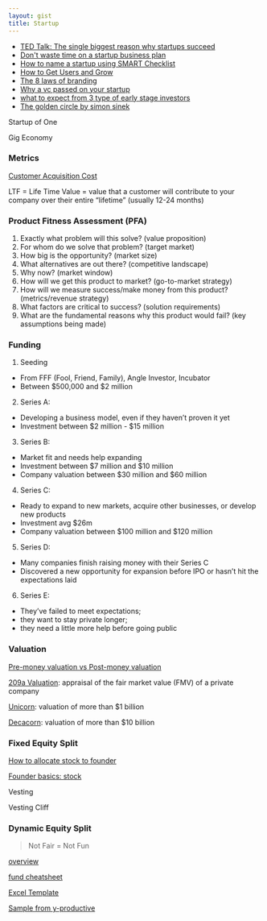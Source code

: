```yaml
---
layout: gist
title: Startup
---
```


- [TED Talk: The single biggest reason why startups succeed](https://www.youtube.com/watch?v=bNpx7gpSqbY)
- [Don't waste time on  a startup business plan](https://www.forbes.com/sites/allbusiness/2018/09/17/dont-waste-time-on-a-startup-business-plan-do-these-5-things-instead/#7ae3cb6d37a6)
- [How to name a startup using SMART Checklist](https://growth.org/blog/how-to-name-a-startup-the-s-m-a-r-t-checklist)
- [How to Get Users and Grow](https://www.youtube.com/watch?v=URiIsrdplbo&feature=youtu.be)
- [The 8 laws of branding](https://www.entrepreneur.com/video/303531)
- [Why a vc passed on your startup](https://entrepreneurshandbook.co/the-real-reasons-why-a-vc-passed-on-your-startup-917c30103ecb)
- [what to expect from 3 type of early stage investors](https://entrepreneurshandbook.co/what-to-expect-from-3-types-of-early-stage-investors-214e970690e7)
- [The golden circle by simon sinek](https://enviableworkplace.com/executive-summary-golden-circle-simon-sinek/)

Startup of One

Gig Economy


### Metrics

[Customer Acquisition Cost](https://neilpatel.com/blog/customer-acquisition-cost/)

LTF = Life Time Value = value that a customer will contribute to your company over their entire “lifetime” (usually 12-24 months)


### Product Fitness Assessment (PFA)

1. Exactly what problem will this solve? (value proposition)
2. For whom do we solve that problem? (target market)
3. How big is the opportunity? (market size)
4. What alternatives are out there? (competitive landscape)
6. Why now? (market window)
7. How will we get this product to market? (go-to-market strategy)
8. How will we measure success/make money from this product? (metrics/revenue strategy)
9. What factors are critical to success? (solution requirements)
10. What are the fundamental reasons why this product would fail? (key assumptions being made)

### Funding

1. Seeding
  - From FFF (Fool, Friend, Family), Angle Investor, Incubator
  - Between $500,000 and $2 million
2. Series A:
  - Developing a business model, even if they haven’t proven it yet
  - Investment between $2 million - $15 million
3. Series B:
  - Market fit and needs help expanding
  - Investment between $7 million and $10 million
  - Company valuation between $30 million and $60 million
4. Series C:
  - Ready to expand to new markets, acquire other businesses, or develop new products
  - Investment avg $26m
  - Company valuation between $100 million and $120 million
5. Series D:
  - Many companies finish raising money with their Series C
  - Discovered a new opportunity for expansion before IPO or hasn’t hit the expectations laid
6. Series E:
  - They’ve failed to meet expectations;
  - they want to stay private longer;
  - they need a little more help before going public

### Valuation

[Pre-money valuation vs Post-money valuation](https://www.investopedia.com/ask/answers/difference-between-premoney-and-postmoney/)

[209a Valuation](https://carta.com/blog/what-is-a-409a-valuation/): appraisal of the fair market value (FMV) of a private company

[Unicorn](https://www.investopedia.com/terms/u/unicorn.asp): valuation of more than $1 billion

[Decacorn](http://lexicon.ft.com/Term?term=decacorn): valuation of more than $10 billion

### Fixed Equity Split

[How to allocate stock to founder](https://www.cooleygo.com/how-to-allocate-stock-to-founders-early-team-members/)

[Founder basics: stock](https://www.cooleygo.com/founder-basics-founders-stock/)

Vesting

Vesting Cliff

### Dynamic Equity Split

> Not Fair = Not Fun

[overview](https://www.youtube.com/watch?v=3MYYPkIEyH8)

[fund cheatsheet](https://slicingpie.com/wp-content/uploads/2017/02/Slicing-Pie-Grunt-Fund-Cheat-Sheet.pdf)

[Excel Template](https://slicingpie.com/the-grunt-fund-calculator/)

[Sample from y-productive](https://www.y-productive.com/blog/dynamic-equity-split-or-everyone-is-a-co-founder-in-y-productive)
